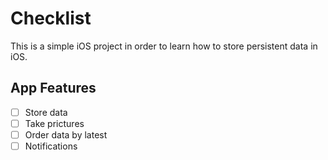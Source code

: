 # Checklist

This is a simple iOS project in order to learn how to store persistent data in iOS.

## App Features 
- [ ] Store data 
- [ ] Take prictures 
- [ ] Order data by latest
- [ ] Notifications 

